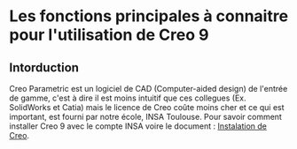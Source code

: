 # Les fonctions principales à connaitre pour l'utilisation de Creo 9
## Intorduction
Creo Parametric est un logiciel de CAD (Computer-aided design) de l'entrée de gamme, c'est à dire il est moins intuitif que ces collegues (Ex. SolidWorks et Catia) 
mais le licence de Creo coûte moins cher et ce qui est important, est fourni par notre école, INSA Toulouse. 
Pour savoir comment installer Creo 9 avec le compte INSA voire le document : [Instalation de Creo](https://www.ptc.com/en/products/education/free-software/creo-college-download).  
